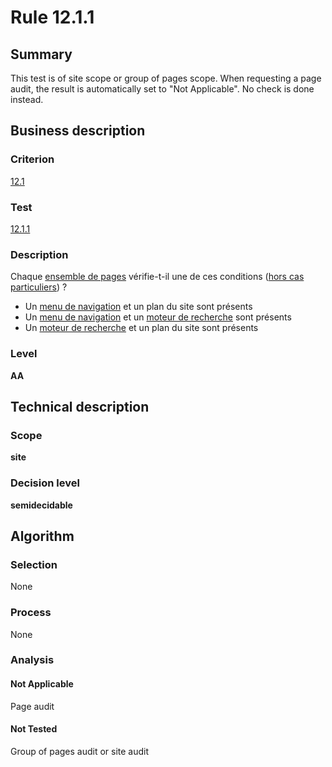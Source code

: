 # Rule 12.1.1

## Summary

This test is of site scope or group of pages scope. When requesting a page audit, the result is automatically set to "Not Applicable". No check is done instead.

## Business description

### Criterion

[12.1](http://references.modernisation.gouv.fr/referentiel-technique-0#crit-12-1)

### Test

[12.1.1](http://references.modernisation.gouv.fr/referentiel-technique-0#test-12-1-1)

### Description

Chaque <a href="http://references.modernisation.gouv.fr/referentiel-technique-0#mEnsemblePages">ensemble de pages</a> v&eacute;rifie-t-il une de ces conditions (<a href="http://references.modernisation.gouv.fr/referentiel-technique-0#cpCrit12-1" title="Cas particuliers pour le crit&egrave;re 12.1">hors cas particuliers</a>) ? 
 
 *  Un <a href="http://references.modernisation.gouv.fr/referentiel-technique-0#mMenuNav">menu de navigation</a> et un plan du site sont pr&eacute;sents 
 *  Un <a href="http://references.modernisation.gouv.fr/referentiel-technique-0#mMenuNav">menu de navigation</a> et un <a href="http://references.modernisation.gouv.fr/referentiel-technique-0#mMoteurRecherche">moteur de recherche</a> sont pr&eacute;sents 
 *  Un <a href="http://references.modernisation.gouv.fr/referentiel-technique-0#mMoteurRecherche">moteur de recherche</a> et un plan du site sont pr&eacute;sents 

### Level

**AA**

## Technical description

### Scope

**site**

### Decision level

**semidecidable**

## Algorithm

### Selection

None

### Process

None

### Analysis

#### Not Applicable

Page audit 

#### Not Tested

Group of pages audit or site audit


